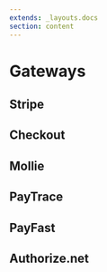 ```yaml
---
extends: _layouts.docs 
section: content
---
```


# Gateways

## Stripe

## Checkout

## Mollie

## PayTrace

## PayFast

## Authorize.net